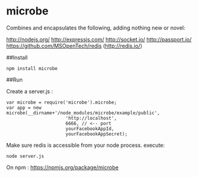 microbe
=======

Combines and encapsulates the following, adding nothing new or novel:

http://nodejs.org/
http://expressjs.com/
http://socket.io/
http://passport.io/
https://github.com/MSOpenTech/redis (http://redis.io/)


##Install

	npm install microbe

##Run

Create a server.js :

	var microbe = require('microbe').microbe;
	var app = new microbe(__dirname+'/node_modules/microbe/example/public', 
						  'http://localhost', 
						  6666, // <-- port
						  yourFacebookAppId, 
						  yourFacebookAppSecret);


Make sure redis is accessible from your node process. execute:

	node server.js

On npm : https://npmjs.org/package/microbe 
